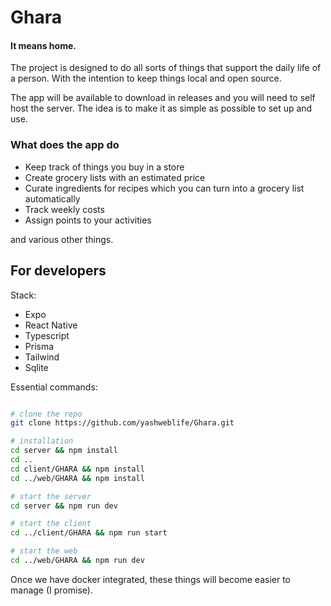 # Ghara
#### It means home.

The project is designed to do all sorts of things that support the daily life of a person.
With the intention to keep things local and open source.

The app will be available to download in releases and you will need to self host the server.
The idea is to make it as simple as possible to set up and use.

### What does the app do

- Keep track of things you buy in a store
- Create grocery lists with an estimated price
- Curate ingredients for recipes which you can turn into a grocery list automatically
- Track weekly costs
- Assign points to your activities

and various other things. 

## For developers

Stack:
- Expo
- React Native
- Typescript
- Prisma
- Tailwind
- Sqlite

Essential commands:

```bash

# clone the repo
git clone https://github.com/yashweblife/Ghara.git

# installation
cd server && npm install
cd ..
cd client/GHARA && npm install
cd ../web/GHARA && npm install

# start the server
cd server && npm run dev

# start the client
cd ../client/GHARA && npm run start

# start the web
cd ../web/GHARA && npm run dev
```

Once we have docker integrated, these things will become easier to manage (I promise).
